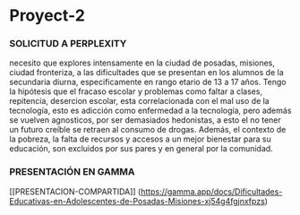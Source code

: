 # Proyect-2
### SOLICITUD A PERPLEXITY ###
necesito que explores intensamente en la ciudad de posadas, misiones, ciudad fronteriza, a las dificultades que se presentan en los alumnos de la secundaria diurna, especificamente en rango etario de 13 a 17 años. Tengo la hipótesis que el fracaso escolar y problemas como faltar a clases, repitencia, desercion escolar, esta correlacionada con el mal uso de la tecnología, esto es adicción como enfermedad a la tecnología, pero además se vuelven agnosticos, por ser demasiados hedonistas, a esto el no tener un futuro creíble se retraen al consumo de drogas. Además, el contexto de la pobreza, la falta de recursos y accesos a un mejor bienestar para su educación, son excluidos por sus pares y en general por la comunidad.

### PRESENTACIÓN EN GAMMA
[[PRESENTACION-COMPARTIDA]] (https://gamma.app/docs/Dificultades-Educativas-en-Adolescentes-de-Posadas-Misiones-xj54g4fgjnxfpzs)
